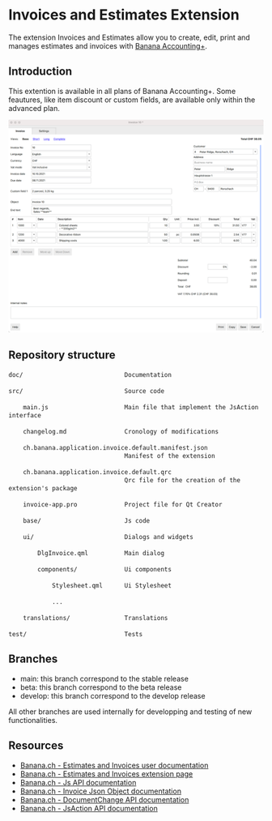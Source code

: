 # Invoices and Estimates Extension

The extension Invoices and Estimates allow you to create, edit, print and manages estimates and invoices with [Banana Accounting+](https://www.banana.ch).

## Introduction

This extention is available in all plans of Banana Accounting+.
Some feautures, like item discount or custom fields, are available only within the advanced plan.

![Main dialog](./doc/images/application_invoice_edit_2.png)


## Repository structure

```
doc/                            Documentation

src/                            Source code

    main.js                     Main file that implement the JsAction interface

    changelog.md                Cronology of modifications

    ch.banana.application.invoice.default.manifest.json
                                Manifest of the extension

    ch.banana.application.invoice.default.qrc
                                Qrc file for the creation of the extension's package

    invoice-app.pro             Project file for Qt Creator

    base/                       Js code

    ui/                         Dialogs and widgets

        DlgInvoice.qml          Main dialog

        components/             Ui components

            Stylesheet.qml      Ui Stylesheet

            ...

    translations/               Translations

test/                           Tests
```

## Branches

* main: this branch correspond to the stable release
* beta: this branch correspond to the beta release
* develop: this branch correspond to the develop release

All other branches are used internally for developping and testing of new functionalities.

## Resources

* [Banana.ch - Estimates and Invoices user documentation](https://www.banana.ch/doc/en/node/9752)  
* [Banana.ch - Estimates and Invoices extension page](https://www.banana.ch/apps/en/node/9411)  
* [Banana.ch - Js API documentation](https://www.banana.ch/doc/en/node/4714)  
* [Banana.ch - Invoice Json Object documentation](https://www.banana.ch/doc/en/node/8833)  
* [Banana.ch - DocumentChange API documentation](https://www.banana.ch/doc/en/node/9641)  
* [Banana.ch - JsAction API documentation](...)  
